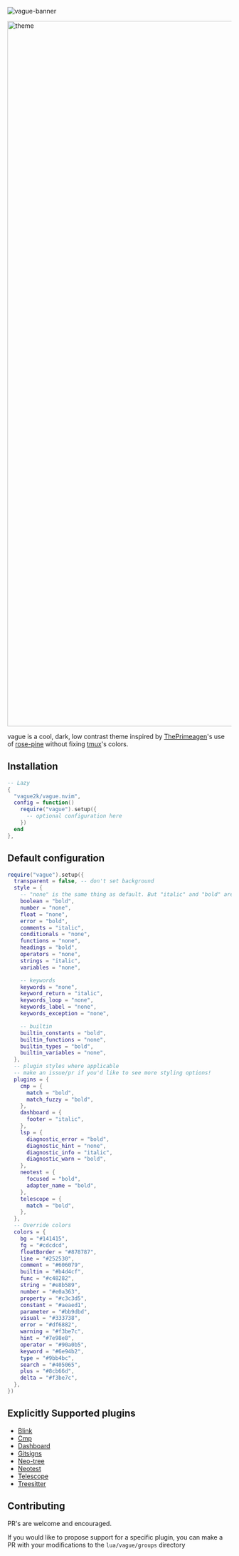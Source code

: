 ![vague-banner](https://github.com/user-attachments/assets/788de8f0-a397-448b-bdf3-4881e2f5e979)

<img width="1582" alt="theme" src="https://github.com/user-attachments/assets/4424408e-812c-4976-a28b-f3e592e9514d" />

vague is a cool, dark, low contrast theme inspired by [ThePrimeagen](https://github.com/ThePrimeagen)'s use of [rose-pine](https://github.com/rose-pine/neovim) without fixing [tmux](https://github.com/tmux/tmux)'s colors.

## Installation

```lua
-- Lazy
{
  "vague2k/vague.nvim",
  config = function()
    require("vague").setup({
      -- optional configuration here
    })
  end
},
```

## Default configuration

```lua
require("vague").setup({
  transparent = false, -- don't set background
  style = {
    -- "none" is the same thing as default. But "italic" and "bold" are also valid options
    boolean = "bold",
    number = "none",
    float = "none",
    error = "bold",
    comments = "italic",
    conditionals = "none",
    functions = "none",
    headings = "bold",
    operators = "none",
    strings = "italic",
    variables = "none",

    -- keywords
    keywords = "none",
    keyword_return = "italic",
    keywords_loop = "none",
    keywords_label = "none",
    keywords_exception = "none",

    -- builtin
    builtin_constants = "bold",
    builtin_functions = "none",
    builtin_types = "bold",
    builtin_variables = "none",
  },
  -- plugin styles where applicable
  -- make an issue/pr if you'd like to see more styling options!
  plugins = {
    cmp = {
      match = "bold",
      match_fuzzy = "bold",
    },
    dashboard = {
      footer = "italic",
    },
    lsp = {
      diagnostic_error = "bold",
      diagnostic_hint = "none",
      diagnostic_info = "italic",
      diagnostic_warn = "bold",
    },
    neotest = {
      focused = "bold",
      adapter_name = "bold",
    },
    telescope = {
      match = "bold",
    },
  },
  -- Override colors
  colors = {
    bg = "#141415",
    fg = "#cdcdcd",
    floatBorder = "#878787",
    line = "#252530",
    comment = "#606079",
    builtin = "#b4d4cf",
    func = "#c48282",
    string = "#e8b589",
    number = "#e0a363",
    property = "#c3c3d5",
    constant = "#aeaed1",
    parameter = "#bb9dbd",
    visual = "#333738",
    error = "#df6882",
    warning = "#f3be7c",
    hint = "#7e98e8",
    operator = "#90a0b5",
    keyword = "#6e94b2",
    type = "#9bb4bc",
    search = "#405065",
    plus = "#8cb66d",
    delta = "#f3be7c",
  },
})
```

## Explicitly Supported plugins

- [Blink](https://github.com/Saghen/blink.cmp)
- [Cmp](https://github.com/hrsh7th/nvim-cmp)
- [Dashboard](https://github.com/nvimdev/dashboard-nvim)
- [Gitsigns](https://github.com/lewis6991/gitsigns.nvim)
- [Neo-tree](https://github.com/nvim-neo-tree/neo-tree.nvim)
- [Neotest](https://github.com/nvim-neotest/neotest)
- [Telescope](https://github.com/nvim-telescope/telescope.nvim)
- [Treesitter](https://github.com/nvim-treesitter/nvim-treesitter)

## Contributing

PR's are welcome and encouraged.

If you would like to propose support for a specific plugin, you can make a PR with your modifications to the `lua/vague/groups` directory

